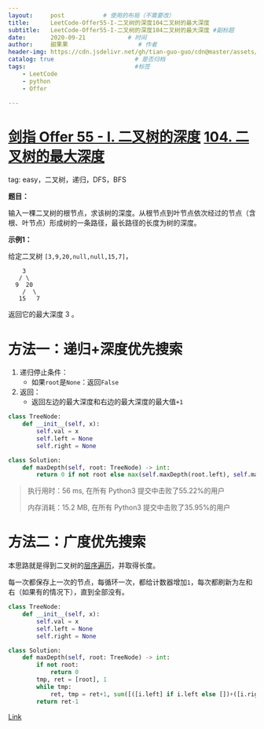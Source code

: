 ```yaml
---
layout:     post           # 使用的布局（不需要改）
title:      LeetCode-Offer55-I-二叉树的深度104二叉树的最大深度
subtitle:   LeetCode-Offer55-I-二叉树的深度104二叉树的最大深度 #副标题
date:       2020-09-21            # 时间
author:     甜果果                    # 作者
header-img: https://cdn.jsdelivr.net/gh/tian-guo-guo/cdn@master/assets/picgoimg/20200701171155.png  #背景图片
catalog: true                       # 是否归档
tags:                               #标签
    - LeetCode
    - python
    - Offer

---
```


# [剑指 Offer 55 - I. 二叉树的深度](https://leetcode-cn.com/problems/er-cha-shu-de-shen-du-lcof/) [104. 二叉树的最大深度](https://leetcode-cn.com/problems/maximum-depth-of-binary-tree/)

tag: easy，二叉树，递归，DFS，BFS

**题目：**

输入一棵二叉树的根节点，求该树的深度。从根节点到叶节点依次经过的节点（含根、叶节点）形成树的一条路径，最长路径的长度为树的深度。

**示例1：**

给定二叉树 `[3,9,20,null,null,15,7]`，

```
    3
   / \
  9  20
    /  \
   15   7
```

返回它的最大深度 3 。

# 方法一：递归+深度优先搜索

1.  递归停止条件：
    -   如果`root`是`None`：返回`False`
2.  返回：
    -   返回左边的最大深度和右边的最大深度的最大值`+1`

```python
class TreeNode:
    def __init__(self, x):
        self.val = x
        self.left = None
        self.right = None

class Solution:
    def maxDepth(self, root: TreeNode) -> int:
        return 0 if not root else max(self.maxDepth(root.left), self.maxDepth(root.right))+1
```

>执行用时：56 ms, 在所有 Python3 提交中击败了55.22%的用户
>
>内存消耗：15.2 MB, 在所有 Python3 提交中击败了35.95%的用户

# 方法二：广度优先搜索

本思路就是得到二叉树的[层序遍历](https://leetcode-cn.com/problems/binary-tree-level-order-traversal/)，并取得长度。

每一次都保存上一次的节点，每循环一次，都给计数器增加`1`，每次都刷新为左和右（如果有的情况下），直到全部没有。

```python
class TreeNode:
    def __init__(self, x):
        self.val = x
        self.left = None
        self.right = None

class Solution:
    def maxDepth(self, root: TreeNode) -> int:
        if not root:
            return 0
        tmp, ret = [root], 1
        while tmp:
            ret, tmp = ret+1, sum([([i.left] if i.left else [])+([i.right] if i.right else []) for i in tmp], [])
        return ret-1
```



[Link](https://leetcode-cn.com/problems/maximum-depth-of-binary-tree/solution/python3-xiang-xi-di-gui-dfsbfs-by-ting-ting-28/)